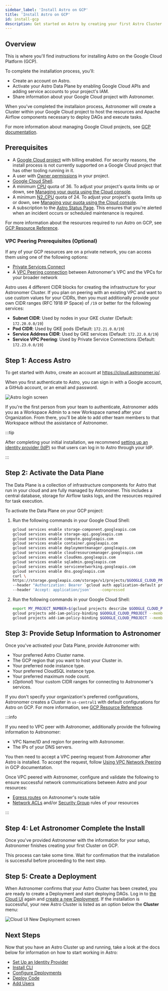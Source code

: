 ```yaml
---
sidebar_label: 'Install Astro on GCP'
title: 'Install Astro on GCP'
id: install-gcp
description: Get started on Astro by creating your first Astro Cluster on Google Cloud Platform (GCP).
---
```


## Overview

This is where you'll find instructions for installing Astro on the Google Cloud Platform (GCP).

To complete the installation process, you'll:

- Create an account on Astro.
- Activate your Astro Data Plane by enabling Google Cloud APIs and adding service accounts to your project's IAM.
- Share information about your Google Cloud project with Astronomer.

When you've completed the installaion process, Astronomer will create a Cluster within your Google Cloud project to host the resources and Apache Airflow components necessary to deploy DAGs and execute tasks.

For more information about managing Google Cloud projects, see [GCP documentation](https://cloud.google.com/resource-manager/docs/creating-managing-projects).

## Prerequisites

- A [Google Cloud project](https://cloud.google.com/resource-manager/docs/creating-managing-projects) with billing enabled. For security reasons, the install process is not currently supported on a Google Cloud project that has other tooling running in it.
- A user with [Owner permissions](https://cloud.google.com/iam/docs/understanding-roles) in your project.
- [Google Cloud Shell](https://cloud.google.com/shell).
- A minimum [CPU](https://cloud.google.com/compute/quotas#cpu_quota) quota of 36. To adjust your project's quota limits up or down, see [Managing your quota using the Cloud console](https://cloud.google.com/docs/quota#managing_your_quota_console).
- A minimum [N2_CPU](https://cloud.google.com/compute/quotas#cpu_quota) quota of 24. To adjust your project's quota limits up or down, see [Managing your quota using the Cloud console](https://cloud.google.com/docs/quota#managing_your_quota_console).
- A subscription to the [Astro Status Page](https://status.astronomer.io). This ensures that you're alerted when an incident occurs or scheduled maintenance is required.

For more information about the resources required to run Astro on GCP, see [GCP Resource Reference](resource-reference-gcp.md).

### VPC Peering Prerequisites (Optional)

If any of your GCP resources are on a private network, you can access them using one of the following options:

- [Private Services Connect](https://cloud.google.com/vpc/docs/private-service-connect)
- A [VPC Peering connection](https://cloud.google.com/vpc/docs/vpc-peering) between Astronomer's VPC and the VPCs for your broader network

Astro uses 4 different CIDR blocks for creating the infrastructure for your Astronomer Cluster.  If you plan on peering with an existing VPC and want to use custom values for your CIDRs, then you must additionally provide your own CIDR ranges (RFC 1918 IP Space) of `/19` or better for the following services:

- **Subnet CIDR**: Used by nodes in your GKE cluster (Default: `172.20.0.0/19`)
- **Pod CIDR**: Used by GKE pods (Default: `172.21.0.0/19`)
- **Service Address CIDR**: Used by GKE services (Default: `172.22.0.0/19`)
- **Service VPC Peering**: Used by Private Service Connections (Default: `172.23.0.0/19`)

## Step 1: Access Astro

To get started with Astro, create an account at https://cloud.astronomer.io/.

When you first authenticate to Astro, you can sign in with a Google account, a GitHub account, or an email and password.

<div class="text--center">
  <img src="/img/docs/login.png" alt="Astro login screen" />
</div>

If you're the first person from your team to authenticate, Astronomer adds you as a Workspace Admin to a new Workspace named after your Organization. From there, you'll be able to add other team members to that Workspace without the assistance of Astronomer.

:::tip

After completing your initial installation, we recommend [setting up an identity provider (IdP)](configure-idp.md) so that users can log in to Astro through your IdP.

:::

## Step 2: Activate the Data Plane

The Data Plane is a collection of infrastructure components for Astro that run in your cloud and are fully managed by Astronomer. This includes a central database, storage for Airflow tasks logs, and the resources required for task execution.

To activate the Data Plane on your GCP project:

1. Run the following commands in your Google Cloud Shell:

    ```sh
    gcloud services enable storage-component.googleapis.com
    gcloud services enable storage-api.googleapis.com
    gcloud services enable compute.googleapis.com
    gcloud services enable container.googleapis.com
    gcloud services enable deploymentmanager.googleapis.com
    gcloud services enable cloudresourcemanager.googleapis.com
    gcloud services enable cloudkms.googleapis.com
    gcloud services enable sqladmin.googleapis.com
    gcloud services enable servicenetworking.googleapis.com
    gcloud services enable dns.googleapis.com
    curl \
    https://storage.googleapis.com/storage/v1/projects/$GOOGLE_CLOUD_PROJECT/serviceAccount \
    --header "Authorization: Bearer `gcloud auth application-default print-access-token`"   \
    --header 'Accept: application/json'   --compressed
    ```

2. Run the following commands in your Google Cloud Shell:

    ```sh
    export MY_PROJECT_NUMBER=$(gcloud projects describe $GOOGLE_CLOUD_PROJECT --format="value(projectNumber)")
    gcloud projects add-iam-policy-binding $GOOGLE_CLOUD_PROJECT --member=serviceAccount:$MY_PROJECT_NUMBER@cloudservices.gserviceaccount.com --role=roles/owner
    gcloud projects add-iam-policy-binding $GOOGLE_CLOUD_PROJECT --member=serviceAccount:astronomer@astro-remote-mgmt.iam.gserviceaccount.com --role=roles/owner
    ```

## Step 3: Provide Setup Information to Astronomer

Once you've activated your Data Plane, provide Astronomer with:

- Your preferred Astro Cluster name.
- The GCP region that you want to host your Cluster in.
- Your preferred node instance type.
- Your preferred CloudSQL instance type.
- Your preferred maximum node count.
- (_Optional_) Your custom CIDR ranges for connecting to Astronomer's services.

If you don't specify your organization's preferred configurations, Astronomer creates a Cluster in `us-central1` with default configurations for Astro on GCP. For more information, see [GCP Resource Reference](resource-reference-gcp.md).

:::info

If you need to VPC peer with Astronomer, additionally provide the following information to Astronomer:

- VPC Name/ID and region for peering with Astronomer.
- The IPs of your DNS servers.

You then need to accept a VPC peering request from Astronomer after Astro is installed. To accept the request, follow [Using VPC Network Peering](https://cloud.google.com/vpc/docs/using-vpc-peering) in GCP documentation.

Once VPC peered with Astronomer, configure and validate the following to ensure successful network communications between Astro and your resources:

- [Egress routes](https://cloud.google.com/vpc/docs/routes#routing_in) on Astronomer's route table
- [Network ACLs](https://cloud.google.com/storage/docs/access-control/lists) and/or [Security Group](https://cloud.google.com/identity/docs/how-to/update-group-to-security-group) rules of your resources

:::

## Step 4: Let Astronomer Complete the Install

Once you've provided Astronomer with the information for your setup, Astronomer finishes creating your first Cluster on GCP.

This process can take some time. Wait for confirmation that the installation is successful before proceeding to the next step.

## Step 5: Create a Deployment

When Astronomer confirms that your Astro Cluster has been created, you are ready to create a Deployment and start deploying DAGs. Log in to [the Cloud UI](https://cloud.astronomer.io) again and [create a new Deployment](create-deployment.md). If the installation is successful, your new Astro Cluster is listed as an option below the **Cluster** menu:

<div class="text--center">
  <img src="/img/docs/create-new-deployment-select-cluster.png" alt="Cloud UI New Deployment screen" />
</div>

## Next Steps

Now that you have an Astro Cluster up and running, take a look at the docs below for information on how to start working in Astro:

- [Set Up an Identity Provider](configure-idp.md)
- [Install CLI](cli/get-started.md)
- [Configure Deployments](configure-deployment-resources.md)
- [Deploy Code](deploy-code.md)
- [Add Users](add-user.md)
